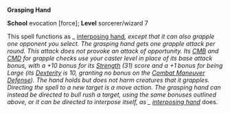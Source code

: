  **Grasping Hand**

**School** evocation [force]; **Level** sorcerer/wizard 7

This spell functions as _ [interposing hand](interposingHand.html#_interposing-hand)_, except that it can also grapple one opponent you select. The _grasping hand_ gets one grapple attack per round. This attack does not provoke an attack of opportunity. Its [CMB](../combat.html#_combat-maneuver-bonus) and [CMD](../combat.html#_combat-maneuver-defense) for grapple checks use your caster level in place of its base attack bonus, with a +10 bonus for its [Strength](../gettingStarted.html#_strength) (31) score and a +1 bonus for being Large (its [Dexterity](../gettingStarted.html#_dexterity) is 10, granting no bonus on the [Combat Maneuver Defense](../combat.html#_combat-maneuver-defense)). The hand holds but does not harm creatures that it grapples. Directing the spell to a new target is a move action. The _grasping hand_ can instead be directed to bull rush a target, using the same bonuses outlined above, or it can be directed to interpose itself, as _ [interposing hand](interposingHand.html#_interposing-hand)_ does.

